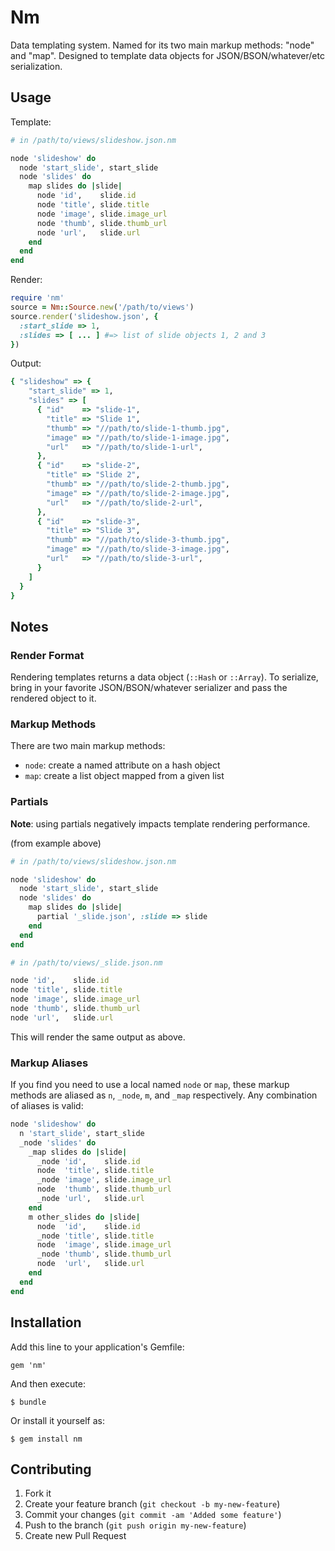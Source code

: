 # Nm

Data templating system.  Named for its two main markup methods: "node" and "map".  Designed to template data objects for JSON/BSON/whatever/etc serialization.

## Usage

Template:

```ruby
# in /path/to/views/slideshow.json.nm

node 'slideshow' do
  node 'start_slide', start_slide
  node 'slides' do
    map slides do |slide|
      node 'id',    slide.id
      node 'title', slide.title
      node 'image', slide.image_url
      node 'thumb', slide.thumb_url
      node 'url',   slide.url
    end
  end
end
```

Render:

```ruby
require 'nm'
source = Nm::Source.new('/path/to/views')
source.render('slideshow.json', {
  :start_slide => 1,
  :slides => [ ... ] #=> list of slide objects 1, 2 and 3
})
```

Output:

```ruby
{ "slideshow" => {
    "start_slide" => 1,
    "slides" => [
      { "id"    => "slide-1",
        "title" => "Slide 1",
        "thumb" => "//path/to/slide-1-thumb.jpg",
        "image" => "//path/to/slide-1-image.jpg",
        "url"   => "//path/to/slide-1-url",
      },
      { "id"    => "slide-2",
        "title" => "Slide 2",
        "thumb" => "//path/to/slide-2-thumb.jpg",
        "image" => "//path/to/slide-2-image.jpg",
        "url"   => "//path/to/slide-2-url",
      },
      { "id"    => "slide-3",
        "title" => "Slide 3",
        "thumb" => "//path/to/slide-3-thumb.jpg",
        "image" => "//path/to/slide-3-image.jpg",
        "url"   => "//path/to/slide-3-url",
      }
    ]
  }
}
```

## Notes

### Render Format

Rendering templates returns a data object (`::Hash` or `::Array`).  To serialize, bring in your favorite JSON/BSON/whatever serializer and pass the rendered object to it.

### Markup Methods

There are two main markup methods:

* `node`: create a named attribute on a hash object
* `map`: create a list object mapped from a given list

### Partials

**Note**: using partials negatively impacts template rendering performance.

(from example above)

```ruby
# in /path/to/views/slideshow.json.nm

node 'slideshow' do
  node 'start_slide', start_slide
  node 'slides' do
    map slides do |slide|
      partial '_slide.json', :slide => slide
    end
  end
end

# in /path/to/views/_slide.json.nm

node 'id',    slide.id
node 'title', slide.title
node 'image', slide.image_url
node 'thumb', slide.thumb_url
node 'url',   slide.url
```

This will render the same output as above.

### Markup Aliases

If you find you need to use a local named `node` or `map`, these markup methods are aliased as
`n`, `_node`, `m`, and `_map` respectively.  Any combination of aliases is valid:

```ruby
node 'slideshow' do
  n 'start_slide', start_slide
  _node 'slides' do
    _map slides do |slide|
      _node 'id',    slide.id
      node  'title', slide.title
      _node 'image', slide.image_url
      node  'thumb', slide.thumb_url
      _node 'url',   slide.url
    end
    m other_slides do |slide|
      node  'id',    slide.id
      _node 'title', slide.title
      node  'image', slide.image_url
      _node 'thumb', slide.thumb_url
      node  'url',   slide.url
    end
  end
end
```

## Installation

Add this line to your application's Gemfile:

    gem 'nm'

And then execute:

    $ bundle

Or install it yourself as:

    $ gem install nm

## Contributing

1. Fork it
2. Create your feature branch (`git checkout -b my-new-feature`)
3. Commit your changes (`git commit -am 'Added some feature'`)
4. Push to the branch (`git push origin my-new-feature`)
5. Create new Pull Request
